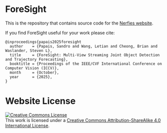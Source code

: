 # ForeSight

This is the repository that contains source code for the [Nerfies website](https://foresight-iccv.github.io).

If you find ForeSight useful for your work please cite:
```
@inproceedings{papais2025foresight
  author    = {Papais, Sandro and Wang, Letian and Cheong, Brian and Waslander, Steven L},
  title     = {ForeSight: Multi-View Streaming Joint Object Detection and Trajectory Forecasting},
  booktitle = {Proceedings of the IEEE/CVF International Conference on Computer Vision (ICCV)},
  month     = {October},
  year      = {2025}, 
}
```

# Website License
<a rel="license" href="http://creativecommons.org/licenses/by-sa/4.0/"><img alt="Creative Commons License" style="border-width:0" src="https://i.creativecommons.org/l/by-sa/4.0/88x31.png" /></a><br />This work is licensed under a <a rel="license" href="http://creativecommons.org/licenses/by-sa/4.0/">Creative Commons Attribution-ShareAlike 4.0 International License</a>.